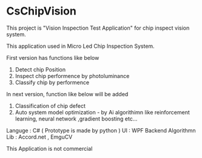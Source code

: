 # CsChipVision
This project is "Vision Inspection Test Application" for chip inspect vision system.  

This application used in Micro Led Chip Inspection System. 

First version has functions like below 

1. Detect chip Position
2. Inspect chip performence by photoluminance 
3. Classify chip by performence 


In next version, function like below will be added

1. Classification of chip defect 
2. Auto system model optimization - by Ai algorithimn like reinforcement learning, neural network ,gradient boosting etc... 

Languge : C# ( Prototype is made by python )
UI : WPF
Backend Algorithmn Lib : Accord.net , EmguCV 

This Application is not commercial 




